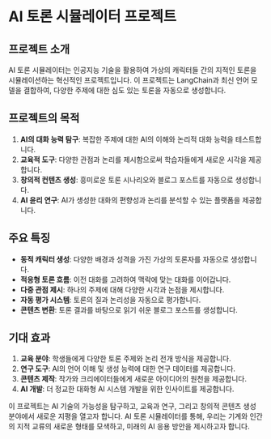 # AI 토론 시뮬레이터 프로젝트

## 프로젝트 소개

AI 토론 시뮬레이터는 인공지능 기술을 활용하여 가상의 캐릭터들 간의 지적인 토론을 시뮬레이션하는 혁신적인 프로젝트입니다. 이 프로젝트는 LangChain과 최신 언어 모델을 결합하여, 다양한 주제에 대한 심도 있는 토론을 자동으로 생성합니다.

## 프로젝트의 목적

1. **AI의 대화 능력 탐구**: 복잡한 주제에 대한 AI의 이해와 논리적 대화 능력을 테스트합니다.
2. **교육적 도구**: 다양한 관점과 논리를 제시함으로써 학습자들에게 새로운 시각을 제공합니다.
3. **창의적 컨텐츠 생성**: 흥미로운 토론 시나리오와 블로그 포스트를 자동으로 생성합니다.
4. **AI 윤리 연구**: AI가 생성한 대화의 편향성과 논리를 분석할 수 있는 플랫폼을 제공합니다.

## 주요 특징

- **동적 캐릭터 생성**: 다양한 배경과 성격을 가진 가상의 토론자를 자동으로 생성합니다.
- **적응형 토론 흐름**: 이전 대화를 고려하여 맥락에 맞는 대화를 이어갑니다.
- **다중 관점 제시**: 하나의 주제에 대해 다양한 시각과 논점을 제시합니다.
- **자동 평가 시스템**: 토론의 질과 논리성을 자동으로 평가합니다.
- **콘텐츠 변환**: 토론 결과를 바탕으로 읽기 쉬운 블로그 포스트를 생성합니다.

## 기대 효과

1. **교육 분야**: 학생들에게 다양한 토론 주제와 논리 전개 방식을 제공합니다.
2. **연구 도구**: AI의 언어 이해 및 생성 능력에 대한 연구 데이터를 제공합니다.
3. **콘텐츠 제작**: 작가와 크리에이터들에게 새로운 아이디어의 원천을 제공합니다.
4. **AI 개발**: 더 정교한 대화형 AI 시스템 개발을 위한 인사이트를 제공합니다.

이 프로젝트는 AI 기술의 가능성을 탐구하고, 교육과 연구, 그리고 창의적 콘텐츠 생성 분야에서 새로운 지평을 열고자 합니다. AI 토론 시뮬레이터를 통해, 우리는 기계와 인간의 지적 교류의 새로운 형태를 모색하고, 미래의 AI 응용 방안을 제시하고자 합니다.